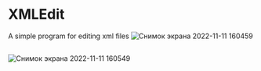 # XMLEdit
A simple program for editing xml files
![Снимок экрана 2022-11-11 160459](https://user-images.githubusercontent.com/74844338/201346561-4af765f1-278f-48c2-85b0-d81ce176eaf3.png)
##
![Снимок экрана 2022-11-11 160549](https://user-images.githubusercontent.com/74844338/201346578-6181ecec-b1ea-44ae-9acf-c5ac01b56099.png)
